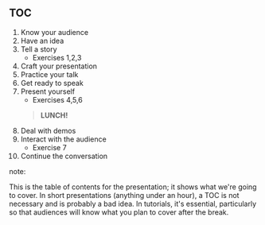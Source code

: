 ## TOC

1. Know your audience
2. Have an idea
3. Tell a story
    * Exercises 1,2,3
4. Craft your presentation
5. Practice your talk
6. Get ready to speak
7. Present yourself
    * Exercises 4,5,6
    > **LUNCH!**
8. Deal with demos
9. Interact with the audience
    * Exercise 7
10. Continue the conversation

note:

This is the table of contents for the presentation; it shows what we're going to cover.
In short presentations (anything under an hour), a TOC is not necessary and is probably
a bad idea.  In tutorials, it's essential, particularly so that audiences will know
what you plan to cover after the break.
